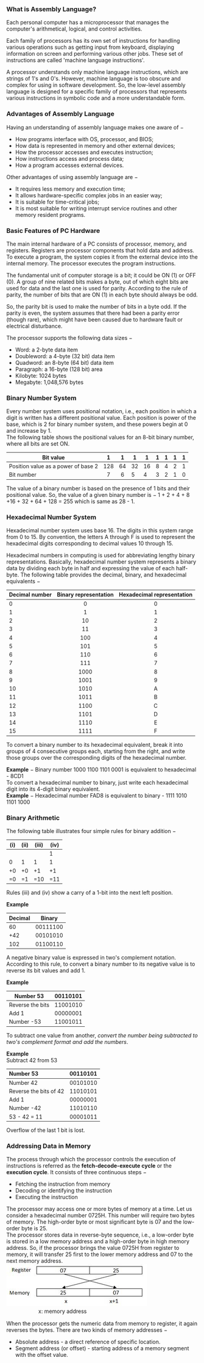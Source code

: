 ### What is Assembly Language?

Each personal computer has a microprocessor that manages the computer's arithmetical, logical, and control activities.

Each family of processors has its own set of instructions for handling various operations such as getting input from keyboard, displaying information on screen and performing various other jobs. These set of instructions are called 'machine language instructions'.

A processor understands only machine language instructions, which are strings of 1's and 0's. However, machine language is too obscure and complex for using in software development. So, the low-level assembly language is designed for a specific family of processors that represents various instructions in symbolic code and a more understandable form.  

### Advantages of Assembly Language

Having an understanding of assembly language makes one aware of −

- How programs interface with OS, processor, and BIOS;  
- How data is represented in memory and other external devices;  
- How the processor accesses and executes instruction;  
- How instructions access and process data;  
- How a program accesses external devices.  

Other advantages of using assembly language are −

- It requires less memory and execution time;  
- It allows hardware-specific complex jobs in an easier way;  
- It is suitable for time-critical jobs;  
- It is most suitable for writing interrupt service routines and other memory resident programs.  

### Basic Features of PC Hardware  

The main internal hardware of a PC consists of processor, memory, and registers. Registers are processor components that hold data and address. To execute a program, the system copies it from the external device into the internal memory. The processor executes the program instructions.

The fundamental unit of computer storage is a bit; it could be ON (1) or OFF (0). A group of nine related bits makes a byte, out of which eight bits are used for data and the last one is used for parity. According to the rule of parity, the number of bits that are ON (1) in each byte should always be odd.

So, the parity bit is used to make the number of bits in a byte odd. If the parity is even, the system assumes that there had been a parity error (though rare), which might have been caused due to hardware fault or electrical disturbance.  

The processor supports the following data sizes −

- Word: a 2-byte data item
- Doubleword: a 4-byte (32 bit) data item
- Quadword: an 8-byte (64 bit) data item
- Paragraph: a 16-byte (128 bit) area
- Kilobyte: 1024 bytes
- Megabyte: 1,048,576 bytes  

### Binary Number System  

Every number system uses positional notation, i.e., each position in which a digit is written has a different positional value. Each position is power of the base, which is 2 for binary number system, and these powers begin at 0 and increase by 1.  
The following table shows the positional values for an 8-bit binary number, where all bits are set ON.  

| Bit value                           |  1   |  1   | 1    | 1    | 1    | 1    | 1    | 1    |
| ----------------------------------- | :--: | :--: | ---- | ---- | ---- | ---- | ---- | ---- |
| Position value as a power of base 2 | 128  |  64  | 32   | 16   | 8    | 4    | 2    | 1    |
| Bit number                          |  7   |  6   | 5    | 4    | 3    | 2    | 1    | 0    |

The value of a binary number is based on the presence of 1 bits and their positional value. So, the value of a given binary number is −
1 + 2 + 4 + 8 +16 + 32 + 64 + 128 = 255
which is same as 28 - 1.  

### Hexadecimal Number System  

Hexadecimal number system uses base 16. The digits in this system range from 0 to 15. By convention, the letters A through F is used to represent the hexadecimal digits corresponding to decimal values 10 through 15.

Hexadecimal numbers in computing is used for abbreviating lengthy binary representations. Basically, hexadecimal number system represents a binary data by dividing each byte in half and expressing the value of each half-byte. The following table provides the decimal, binary, and hexadecimal equivalents −  

| Decimal number | Binary representation | Hexadecimal representation |
| -------------- | :-------------------: | :------------------------: |
| 0              |           0           |             0              |
| 1              |           1           |             1              |
| 2              |          10           |             2              |
| 3              |          11           |             3              |
| 4              |          100          |             4              |
| 5              |          101          |             5              |
| 6              |          110          |             6              |
| 7              |          111          |             7              |
| 8              |         1000          |             8              |
| 9              |         1001          |             9              |
| 10             |         1010          |             A              |
| 11             |         1011          |             B              |
| 12             |         1100          |             C              |
| 13             |         1101          |             D              |
| 14             |         1110          |             E              |
| 15             |         1111          |             F              |

To convert a binary number to its hexadecimal equivalent, break it into groups of 4 consecutive groups each, starting from the right, and write those groups over the corresponding digits of the hexadecimal number.  

**Example** − Binary number 1000 1100 1101 0001 is equivalent to hexadecimal - 8CD1  
To convert a hexadecimal number to binary, just write each hexadecimal digit into its 4-digit binary equivalent.  
**Example** − Hexadecimal number FAD8 is equivalent to binary - 1111 1010 1101 1000

### Binary Arithmetic  

The following table illustrates four simple rules for binary addition −  


| (i)  | (ii) | (iii) | (iv) |
| ---- | ---- | ----- | ---- |
|      |      |       | 1    |
| 0    | 1    | 1     | 1    |
| +0   | +0   | +1    | +1   |
| =0   | =1   | =10   | =11  |

Rules (iii) and (iv) show a carry of a 1-bit into the next left position.  

**Example**  

| Decimal | Binary   |
| ------- | -------- |
| 60      | 00111100 |
| +42     | 00101010 |
| 102     | 01100110 |

A negative binary value is expressed in two's complement notation. According to this rule, to convert a binary number to its negative value is to reverse its bit values and add 1.  

**Example**  

| Number 53        | 00110101 |
| ---------------- | -------- |
| Reverse the bits | 11001010 |
| Add 1            | 00000001 |
| Number -53       | 11001011 |

To subtract one value from another, *convert the number being subtracted to two's complement format and add the numbers*.

**Example**  
Subtract 42 from 53  

| Number 53              | 00110101 |
| :--------------------- | :------- |
| Number 42              | 00101010 |
| Reverse the bits of 42 | 11010101 |
| Add 1                  | 00000001 |
| Number -42             | 11010110 |
| 53 - 42 = 11           | 00001011 |

Overflow of the last 1 bit is lost.  

### Addressing Data in Memory  

The process through which the processor controls the execution of instructions is referred as the **fetch-decode-execute cycle** or the **execution cycle**. It consists of three continuous steps −
- Fetching the instruction from memory
- Decoding or identifying the instruction
- Executing the instruction

The processor may access one or more bytes of memory at a time. Let us consider a hexadecimal number 0725H. This number will require two bytes of memory. The high-order byte or most significant byte is 07 and the low-order byte is 25.  
The processor stores data in reverse-byte sequence, i.e., a low-order byte is stored in a low memory address and a high-order byte in high memory address. So, if the processor brings the value 0725H from register to memory, it will transfer 25 first to the lower memory address and 07 to the  next memory address.  
![introduction1](./img/introduction1.jpg)  
　　　　　　x: memory address  
    

When the processor gets the numeric data from memory to register, it again reverses the bytes. There are two kinds of memory addresses −

- Absolute address - a direct reference of specific location.
- Segment address (or offset) - starting address of a memory segment with the offset value.

